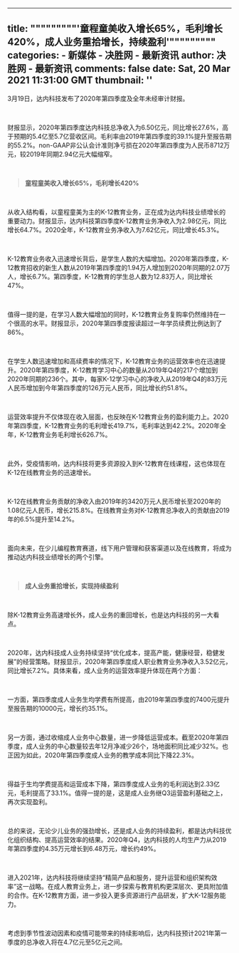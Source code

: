 
---
title: """""""""'童程童美收入增长65%，毛利增长420%，成人业务重拾增长，持续盈利'"""""""""
categories: 
    - 新媒体
    - 决胜网 - 最新资讯
author: 决胜网 - 最新资讯
comments: false
date: Sat, 20 Mar 2021 11:31:00 GMT
thumbnail: ''
---

<div>   
<p>3月19日，达内科技发布了2020年第四季度及全年未经审计财报。</p><p> </p><p>财报显示，2020年第四季度达内科技总净收入为6.50亿元，同比增长27.6%，高于预期的5.4亿至5.7亿营收区间。毛利率由2019年第四季度的39.1%提升至报告期的55.2%。non-GAAP非公认会计准则净亏损在2020年第四季度为人民币8712万元，较2019年同期2.94亿元大幅缩窄。</p><p> </p><blockquote><p><strong>童程童美收入增长65%，毛利增长420%</strong></p></blockquote><p> </p><p>从收入结构看，以童程童美为主的K-12教育业务，正在成为达内科技业绩增长的重要动力。财报显示，达内科技第四季度K-12教育业务净收入为2.98亿元，同比增长64.7%。2020全年，K-12教育业务净收入为7.62亿元，同比增长45.3%。</p><p> </p><p>K-12教育业务收入迅速增长背后，是学生人数的大幅增加。2020年第四季度，K-12教育招收的新生人数从2019年第四季度的1.94万人增加到2020年同期的2.07万人，增长6.7%。第四季度，K-12教育的学生总人数为12.83万人，同比增长47%。</p><p> </p><p>值得一提的是，在学习人数大幅增加的同时，K-12教育业务复购率仍然维持在一个很高的水平。财报显示，2020年第四季度报读超过一年学员续费比例达到了86%。</p><p> </p><p>在学生人数迅速增加和高续费率的情况下，K-12教育业务的运营效率也在迅速提升。2020年第四季度，K-12教育学习中心的数量从2019年Q4的217个增加到2020年同期的236个。其中，每家K-12学习中心的净收入从2019年Q4的83万元人民币增加到今年第四季度的126万元人民币，同比增长约51.8%。</p><p> </p><p>运营效率提升不仅体现在收入层面，也反映在K-12教育业务的盈利能力上。2020年第四季度，K-12教育业务的毛利增长419.7%，毛利率达到42.2%。2020年全年，K-12教育业务毛利增长626.7%。</p><p> </p><p>此外，受疫情影响，达内科技将更多资源投入到K-12教育在线课程，这也体现在K-12在线教育业务的迅速增长。</p><p> </p><p>K-12在线教育业务贡献的净收入由2019年的3420万元人民币增长至2020年的1.08亿元人民币，增长215.8%。在线教育业务对K-12教育总净收入的贡献由2019年的6.5%提升至14.2%。</p><p> </p><p>面向未来，在少儿编程教育赛道，线下用户管理和获客渠道以及在线教育，将成为推动达内科技业绩增长的两个引擎。</p><p> </p><blockquote><p><strong>成人业务重拾增长，实现持续盈利</strong></p></blockquote><p> </p><p>除K-12教育业务高速增长外，成人业务的重回增长，也是达内科技的另一大看点。</p><p> </p><p>2020年，达内科技成人业务持续坚持“优化成本，提高产能，健康经营，稳健发展”的经营策略。财报显示，2020年第四季度成人职业教育业务净收入3.52亿元，同比增长7.2%。具体来看，成人业务的运营效率提升体现在两个方面：</p><p> </p><p>一方面，第四季度成人业务生均学费有所提高，由2019年第四季度的7400元提升至报告期的10000元，增长约35.1%。</p><p> </p><p>另一方面，通过收缩成人业务中心数量，进一步降低运营成本。截至2020年第四季度，成人业务的中心数量较去年12月净减少26个，场地面积同比减少32%。也正因为如此，2020年第四季度成人业务的教学成本同比下降22.3%。</p><p> </p><p>得益于生均学费提高和运营成本下降，第四季度成人业务的毛利润达到2.33亿元，毛利提高了33.1%。值得一提的是，这是成人业务继Q3运营盈利基础之上，再次实现盈利。</p><p> </p><p>总的来说，无论少儿业务的强劲增长，还是成人业务的持续盈利，都是达内科技优化组织结构、提高运营效率的结果。2020年Q4，达内科技的人均生产力从2019年第四季度的4.35万元增长到6.48万元，增长约49%。</p><p> </p><p>进入2021年，达内科技将继续坚持“精简产品和服务，提升运营和组织架构效率”这一战略。在成人教育业务上，进一步探索与教育机构更深层次、更具附加值的合作。在K-12教育方面，进一步投入更多资源进行产品研发，扩大K-12服务能力。</p><p> </p><p>考虑到季节性波动因素和疫情可能带来的持续影响后，达内科技预计2021年第一季度的总净收入将在4.7亿元至5亿元之间。</p><p><br></p>
  
</div>
            